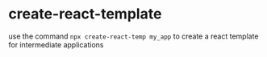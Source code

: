 # create-react-template

use the command `npx create-react-temp my_app` to create a react template for intermediate applications
